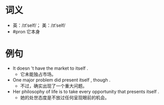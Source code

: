 # 词义
- 英：/ɪtˈself/； 美：/ɪtˈself/
- #pron 它本身
# 例句
- It doesn 't have the market to itself .
	- 它未能独占市场。
- One major problem did present itself , though .
	- 不过，确实出现了一个重大问题。
- Her philosophy of life is to take every opportunity that presents itself .
	- 她的处世态度是不放过任何呈现眼前的机会。
